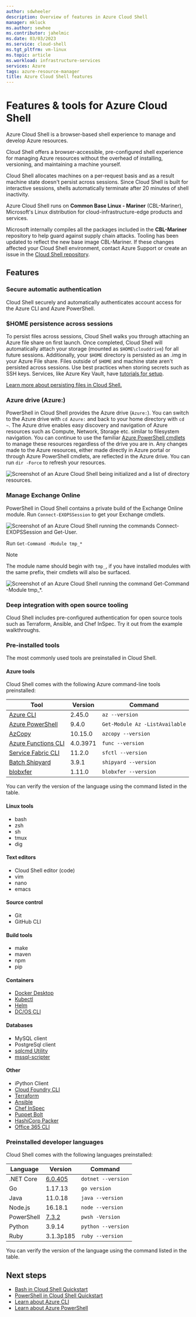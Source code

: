```yaml
---
author: sdwheeler
description: Overview of features in Azure Cloud Shell
manager: mkluck
ms.author: sewhee
ms.contributor: jahelmic
ms.date: 03/03/2023
ms.service: cloud-shell
ms.tgt_pltfrm: vm-linux
ms.topic: article
ms.workload: infrastructure-services
services: Azure
tags: azure-resource-manager
title: Azure Cloud Shell features
---
```

# Features & tools for Azure Cloud Shell

Azure Cloud Shell is a browser-based shell experience to manage and develop Azure resources.

Cloud Shell offers a browser-accessible, pre-configured shell experience for managing Azure
resources without the overhead of installing, versioning, and maintaining a machine yourself.

Cloud Shell allocates machines on a per-request basis and as a result machine state doesn't
persist across sessions. Since Cloud Shell is built for interactive sessions, shells automatically
terminate after 20 minutes of shell inactivity.

Azure Cloud Shell runs on **Common Base Linux - Mariner** (CBL-Mariner), Microsoft's Linux
distribution for cloud-infrastructure-edge products and services.

Microsoft internally compiles all the packages included in the **CBL-Mariner** repository to help
guard against supply chain attacks. Tooling has been updated to reflect the new base image
CBL-Mariner. If these changes affected your Cloud Shell environment, contact Azure Support or create
an issue in the [Cloud Shell repository][17].

## Features

### Secure automatic authentication

Cloud Shell securely and automatically authenticates account access for the Azure CLI and Azure
PowerShell.

### $HOME persistence across sessions

To persist files across sessions, Cloud Shell walks you through attaching an Azure file share on
first launch. Once completed, Cloud Shell will automatically attach your storage (mounted as
`$HOME\clouddrive`) for all future sessions. Additionally, your `$HOME` directory is persisted as an
.img in your Azure File share. Files outside of `$HOME` and machine state aren't persisted across
sessions. Use best practices when storing secrets such as SSH keys. Services, like
Azure Key Vault, have [tutorials for setup][02].

[Learn more about persisting files in Cloud Shell.][28]

### Azure drive (Azure:)

PowerShell in Cloud Shell provides the Azure drive (`Azure:`). You can switch to the Azure drive
with `cd Azure:` and back to your home directory with `cd  ~`. The Azure drive enables easy
discovery and navigation of Azure resources such as Compute, Network, Storage etc. similar to
filesystem navigation. You can continue to use the familiar [Azure PowerShell cmdlets][06] to manage
these resources regardless of the drive you are in. Any changes made to the Azure resources, either
made directly in Azure portal or through Azure PowerShell cmdlets, are reflected in the Azure drive.
You can run `dir -Force` to refresh your resources.

![Screenshot of an Azure Cloud Shell being initialized and a list of directory resources.][25]

### Manage Exchange Online

PowerShell in Cloud Shell contains a private build of the Exchange Online module. Run
`Connect-EXOPSSession` to get your Exchange cmdlets.

![Screenshot of an Azure Cloud Shell running the commands Connect-EXOPSSession and Get-User.][26]

 Run `Get-Command -Module tmp_*`

> [!NOTE]
> The module name should begin with `tmp_`, if you have installed modules with the same prefix,
> their cmdlets will also be surfaced.

![Screenshot of an Azure Cloud Shell running the command Get-Command -Module tmp_*.][27]

### Deep integration with open source tooling

Cloud Shell includes pre-configured authentication for open source tools such as Terraform, Ansible,
and Chef InSpec. Try it out from the example walkthroughs.

### Pre-installed tools

The most commonly used tools are preinstalled in Cloud Shell.

#### Azure tools

Cloud Shell comes with the following Azure command-line tools preinstalled:

|           Tool            | Version  |            Command             |
| ------------------------- | -------- | ------------------------------ |
| [Azure CLI][08]           | 2.45.0   | `az --version`                 |
| [Azure PowerShell][06]    | 9.4.0    | `Get-Module Az -ListAvailable` |
| [AzCopy][04]              | 10.15.0  | `azcopy --version`             |
| [Azure Functions CLI][01] | 4.0.3971 | `func --version`               |
| [Service Fabric CLI][03]  | 11.2.0   | `sfctl --version`              |
| [Batch Shipyard][09]      | 3.9.1    | `shipyard --version`           |
| [blobxfer][10]            | 1.11.0   | `blobxfer --version`           |

You can verify the version of the language using the command listed in the table.

#### Linux tools

- bash
- zsh
- sh
- tmux
- dig

#### Text editors

- Cloud Shell editor (code)
- vim
- nano
- emacs

#### Source control

- Git
- GitHub CLI

#### Build tools

- make
- maven
- npm
- pip

#### Containers

- [Docker Desktop][15]
- [Kubectl][20]
- [Helm][19]
- [DC/OS CLI][14]

#### Databases

- MySQL client
- PostgreSql client
- [sqlcmd Utility][08]
- [mssql-scripter][18]

#### Other

- iPython Client
- [Cloud Foundry CLI][13]
- [Terraform][24]
- [Ansible][23]
- [Chef InSpec][12]
- [Puppet Bolt][22]
- [HashiCorp Packer][11]
- [Office 365 CLI][21]

### Preinstalled developer languages

Cloud Shell comes with the following languages preinstalled:

|  Language  |    Version    |      Command       |
| ---------- | ------------- | ------------------ |
| .NET Core  | [6.0.405][16] | `dotnet --version` |
| Go         | 1.17.13       | `go version`       |
| Java       | 11.0.18       | `java --version`   |
| Node.js    | 16.18.1       | `node --version`   |
| PowerShell | [7.3.2][07]   | `pwsh -Version`    |
| Python     | 3.9.14        | `python --version` |
| Ruby       | 3.1.3p185     | `ruby --version`   |

You can verify the version of the language using the command listed in the table.

## Next steps

- [Bash in Cloud Shell Quickstart][30]
- [PowerShell in Cloud Shell Quickstart][29]
- [Learn about Azure CLI][05]
- [Learn about Azure PowerShell][06]

<!-- link references -->
[01]: ../azure-functions/functions-run-local.md
[02]: ../key-vault/general/manage-with-cli2.md#prerequisites
[03]: ../service-fabric/service-fabric-cli.md
[04]: ../storage/common/storage-use-azcopy-v10.md
[05]: /cli/azure/
[06]: /powershell/azure
[07]: /powershell/scripting/whats-new/what-s-new-in-powershell-73
[08]: /sql/tools/sqlcmd-utility
[09]: https://batch-shipyard.readthedocs.io/en/latest/
[10]: https://blobxfer.readthedocs.io/en/latest/
[11]: https://developer.hashicorp.com/packer/docs
[12]: https://docs.chef.io/
[13]: https://docs.cloudfoundry.org/cf-cli/
[14]: https://docs.d2iq.com/dkp/2.3/azure-quick-start
[15]: https://docs.docker.com/desktop/
[16]: https://dotnet.microsoft.com/download/dotnet/6.0
[17]: https://github.com/Azure/CloudShell/issues
[18]: https://github.com/microsoft/mssql-scripter/blob/dev/doc/usage_guide.md
[19]: https://helm.sh/docs/
[20]: https://kubernetes.io/docs/reference/kubectl/
[21]: https://pnp.github.io/office365-cli/
[22]: https://puppet.com/docs/bolt/latest/bolt.html
[23]: https://www.ansible.com/microsoft-azure
[24]: https://www.terraform.io/docs/providers/azurerm/
[25]: media/features/azure-drive.png
[26]: media/features/exchangeonline.png
[27]: media/features/exchangeonlinecmdlets.png
[28]: persisting-shell-storage.md
[29]: quickstart-powershell.md
[30]: quickstart.md
